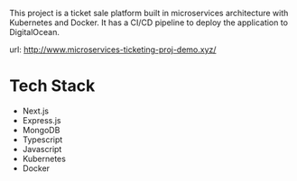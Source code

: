 This project is a ticket sale platform built in microservices architecture with Kubernetes and Docker. It has a CI/CD pipeline to deploy the application to DigitalOcean.

url: http://www.microservices-ticketing-proj-demo.xyz/

# Tech Stack
- Next.js
- Express.js
- MongoDB
- Typescript
- Javascript
- Kubernetes
- Docker
